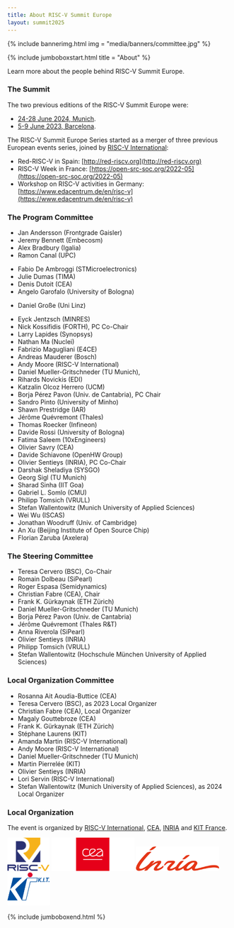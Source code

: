 ```yaml
---
title: About RISC-V Summit Europe
layout: summit2025
---
```


{% include bannerimg.html
    img = "media/banners/committee.jpg"
%}

{% include jumboboxstart.html
    title = "About"
%}

Learn more about the people behind RISC-V Summit Europe.

### The Summit

The two previous editions of the RISC-V Summit Europe were:
- [24-28 June 2024, Munich](https://riscv-europe.org/summit/2024).
- [5-9 June 2023, Barcelona](https://riscv-europe.org/summit/2023).

The RISC-V Summit Europe Series started as a merger of three previous
European events series, joined by [RISC-V
International](https://riscv.org):

- Red-RISC-V in Spain: [http://red-riscv.org](http://red-riscv.org)
- RISC-V Week in France: [https://open-src-soc.org/2022-05](https://open-src-soc.org/2022-05)
- Workshop on RISC-V activities in Germany: [https://www.edacentrum.de/en/risc-v](https://www.edacentrum.de/en/risc-v)

### The Program Committee

- Jan Andersson (Frontgrade Gaisler)
- Jeremy Bennett (Embecosm)
- Alex Bradbury (Igalia)
- Ramon Canal (UPC)
<!-- - Gregory Chadwick (LowRISC) -->
<!-- - Samuel Chiang (Andes) -->
- Fabio De Ambroggi (STMicroelectronics)
- Julie Dumas (TIMA)
- Denis Dutoit (CEA)
- Angelo Garofalo (University of Bologna)
<!-- - Michael Gielda (Antmicro) -->
- Daniel Große (Uni Linz)
<!-- - Timo Hämäläinen  (Tampere Uni) -->
- Eyck Jentzsch (MINRES)
- Nick Kossifidis (FORTH), PC Co-Chair
- Larry Lapides (Synopsys)
- Nathan Ma (Nuclei)
- Fabrizio Magugliani (E4CE)
- Andreas Mauderer (Bosch)
- Andy Moore (RISC-V International)
- Daniel Mueller-Gritschneder (TU Munich),
- Rihards Novickis (EDI)
- Katzalin Olcoz Herrero (UCM)
- Borja Pérez Pavon (Univ. de Cantabria), PC Chair
- Sandro Pinto (University of Minho)
- Shawn Prestridge (IAR)
- Jérôme Quévremont (Thales)
- Thomas Roecker (Infineon)
- Davide Rossi (University of Bologna)
- Fatima Saleem (10xEngineers)
- Olivier Savry (CEA)
- Davide Schiavone (OpenHW Group)
- Olivier Sentieys (INRIA), PC Co-Chair
- Darshak Sheladiya (SYSGO)
- Georg Sigl (TU Munich)
- Sharad Sinha (IIT Goa)
- Gabriel L. Somlo (CMU)
- Philipp Tomsich (VRULL)
- Stefan Wallentowitz (Munich University of Applied Sciences)
- Wei Wu (ISCAS)
- Jonathan Woodruff (Univ. of Cambridge)
- An Xu (Beijing Institute of Open Source Chip)
- Florian Zaruba (Axelera)

<!-- ### The Industry Session Committee -->

<!-- - Marc Canel (Ventana) -->
<!-- - Andy Moore (RISC-V International) -->
<!-- - Daniel Mueller-Gritschneder (TU Munich) -->
<!-- - Borja Pérez Pavon (Univ. de Cantabria) -->
<!-- - Victoria Rege (Imagination) -->
<!-- - Olivier Sentieys (INRIA) -->
<!-- - Tiffany Sparks (RISC-V International) -->
<!-- - Philipp Tomsich (VRULL) -->
<!-- - Stefan Wallentowitz (Munich University of Applied Sciences) -->
<!-- - An Xu (Beijing Institute of Open Source Chip) -->
<!-- - Itai Yarom (MIPS) -->

### The Steering Committee

- Teresa Cervero (BSC), Co-Chair
- Romain Dolbeau (SiPearl)
- Roger Espasa (Semidynamics)
- Christian Fabre (CEA), Chair
- Frank K. Gürkaynak (ETH Zürich)
- Daniel Mueller-Gritschneder (TU Munich)
- Borja Pérez Pavon (Univ. de Cantabria)
- Jérôme Quévremont (Thales R&T)
- Anna Riverola (SiPearl)
- Olivier Sentieys (INRIA)
- Philipp Tomsich (VRULL)
- Stefan Wallentowitz (Hochschule München University of Applied Sciences)

### Local Organization Committee

- Rosanna Ait Aoudia-Buttice (CEA)
- Teresa Cervero (BSC), as 2023 Local Organizer
- Christian Fabre (CEA), Local Organizer
- Magaly Gouttebroze (CEA)
- Frank K. Gürkaynak (ETH Zürich)
- Stéphane Laurens (KIT)
- Amanda Martin (RISC-V International)
- Andy Moore (RISC-V International)
- Daniel Mueller-Gritschneder (TU Munich)
- Martin Pierrelée (KIT)
- Olivier Sentieys (INRIA)
- Lori Servin (RISC-V International)
- Stefan Wallentowitz (Munich University of Applied Sciences), as 2024 Local Organizer

### Local Organization

The event is organized by [RISC-V International](https://riscv.org),
[CEA](https://www.cea.fr), [INRIA](https://inria.fr) and [KIT
France](https://kit-group.org/offices/paris/).

<div class="d-flex justify-content-center align-items-center">
    <img src="media/logos/RISC-V-logo-square.svg" height="75" class="me-5" alt="RISC-V">
    <img src="media/logos/CEA.svg" height="75" class="mx-3" alt="CEA">
    <img src="media/logos/INRIA.svg" height="55" class="mx-3" alt="INRIA">
    <img src="media/logos/Kit-Group-logo.svg" height="75" class="ms-5" alt="KIT">
</div>

{% include jumboboxend.html %}
